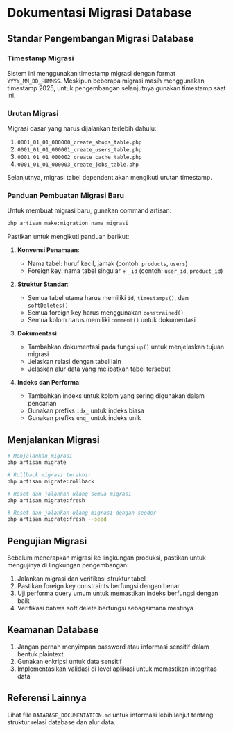 # Dokumentasi Migrasi Database

## Standar Pengembangan Migrasi Database

### Timestamp Migrasi
Sistem ini menggunakan timestamp migrasi dengan format `YYYY_MM_DD_HHMMSS`. Meskipun beberapa migrasi masih menggunakan timestamp 2025, untuk pengembangan selanjutnya gunakan timestamp saat ini.

### Urutan Migrasi
Migrasi dasar yang harus dijalankan terlebih dahulu:

1. `0001_01_01_000000_create_shops_table.php`
2. `0001_01_01_000001_create_users_table.php`
3. `0001_01_01_000002_create_cache_table.php`
4. `0001_01_01_000003_create_jobs_table.php`

Selanjutnya, migrasi tabel dependent akan mengikuti urutan timestamp.

### Panduan Pembuatan Migrasi Baru

Untuk membuat migrasi baru, gunakan command artisan:

```bash
php artisan make:migration nama_migrasi
```

Pastikan untuk mengikuti panduan berikut:

1. **Konvensi Penamaan**:
   - Nama tabel: huruf kecil, jamak (contoh: `products`, `users`)
   - Foreign key: nama tabel singular + `_id` (contoh: `user_id`, `product_id`)

2. **Struktur Standar**:
   - Semua tabel utama harus memiliki `id`, `timestamps()`, dan `softDeletes()`
   - Semua foreign key harus menggunakan `constrained()`
   - Semua kolom harus memiliki `comment()` untuk dokumentasi

3. **Dokumentasi**:
   - Tambahkan dokumentasi pada fungsi `up()` untuk menjelaskan tujuan migrasi
   - Jelaskan relasi dengan tabel lain
   - Jelaskan alur data yang melibatkan tabel tersebut

4. **Indeks dan Performa**:
   - Tambahkan indeks untuk kolom yang sering digunakan dalam pencarian
   - Gunakan prefiks `idx_` untuk indeks biasa
   - Gunakan prefiks `unq_` untuk indeks unik

## Menjalankan Migrasi

```bash
# Menjalankan migrasi
php artisan migrate

# Rollback migrasi terakhir
php artisan migrate:rollback

# Reset dan jalankan ulang semua migrasi
php artisan migrate:fresh

# Reset dan jalankan ulang migrasi dengan seeder
php artisan migrate:fresh --seed
```

## Pengujian Migrasi

Sebelum menerapkan migrasi ke lingkungan produksi, pastikan untuk mengujinya di lingkungan pengembangan:

1. Jalankan migrasi dan verifikasi struktur tabel
2. Pastikan foreign key constraints berfungsi dengan benar
3. Uji performa query umum untuk memastikan indeks berfungsi dengan baik
4. Verifikasi bahwa soft delete berfungsi sebagaimana mestinya

## Keamanan Database

1. Jangan pernah menyimpan password atau informasi sensitif dalam bentuk plaintext
2. Gunakan enkripsi untuk data sensitif
3. Implementasikan validasi di level aplikasi untuk memastikan integritas data

## Referensi Lainnya

Lihat file `DATABASE_DOCUMENTATION.md` untuk informasi lebih lanjut tentang struktur relasi database dan alur data. 
